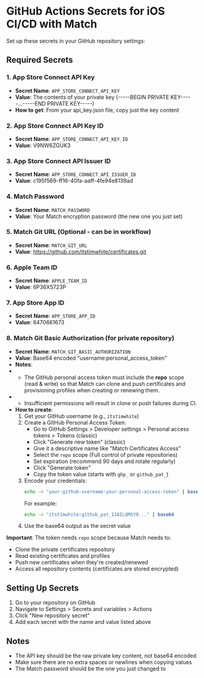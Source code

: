 # GitHub Actions Secrets for iOS CI/CD with Match

Set up these secrets in your GitHub repository settings:

## Required Secrets

### 1. App Store Connect API Key
- **Secret Name**: `APP_STORE_CONNECT_API_KEY`
- **Value**: The contents of your private key (-----BEGIN PRIVATE KEY-----...-----END PRIVATE KEY-----)
- **How to get**: From your api_key.json file, copy just the key content

### 2. App Store Connect API Key ID
- **Secret Name**: `APP_STORE_CONNECT_API_KEY_ID`
- **Value**: V9NW6ZGUK3

### 3. App Store Connect API Issuer ID
- **Secret Name**: `APP_STORE_CONNECT_API_ISSUER_ID`
- **Value**: c195f569-ff16-40fa-aaff-4fe94e8139ad

### 4. Match Password
- **Secret Name**: `MATCH_PASSWORD`
- **Value**: Your Match encryption password (the new one you just set)

### 5. Match Git URL (Optional - can be in workflow)
- **Secret Name**: `MATCH_GIT_URL`
- **Value**: https://github.com/itstimwhite/certificates.git

### 6. Apple Team ID
- **Secret Name**: `APPLE_TEAM_ID`
- **Value**: 6P36X5723P

### 7. App Store App ID
- **Secret Name**: `APP_STORE_APP_ID`
- **Value**: 6470661673

### 8. Match Git Basic Authorization (for private repository)
- **Secret Name**: `MATCH_GIT_BASIC_AUTHORIZATION`
- **Value**: Base64 encoded "username:personal_access_token"
- **Notes**:
- - The GitHub personal access token must include the **repo** scope (read & write) so that Match can clone and push certificates and provisioning profiles when creating or renewing them.
- - Insufficient permissions will result in clone or push failures during CI.
- **How to create**: 
  1. Get your GitHub username (e.g., `itstimwhite`)
  2. Create a GitHub Personal Access Token:
     - Go to GitHub Settings > Developer settings > Personal access tokens > Tokens (classic)
     - Click "Generate new token" (classic)
     - Give it a descriptive name like "Match Certificates Access"
     - Select the `repo` scope (Full control of private repositories)
     - Set expiration (recommend 90 days and rotate regularly)
     - Click "Generate token"
     - Copy the token value (starts with `ghp_` or `github_pat_`)
  3. Encode your credentials:
     ```bash
     echo -n "your-github-username:your-personal-access-token" | base64
     ```
     For example:
     ```bash
     echo -n "itstimwhite:github_pat_11AILQMSY0..." | base64
     ```
  4. Use the base64 output as the secret value

**Important**: The token needs `repo` scope because Match needs to:
- Clone the private certificates repository
- Read existing certificates and profiles
- Push new certificates when they're created/renewed
- Access all repository contents (certificates are stored encrypted)

## Setting Up Secrets

1. Go to your repository on GitHub
2. Navigate to Settings > Secrets and variables > Actions
3. Click "New repository secret"
4. Add each secret with the name and value listed above

## Notes

- The API key should be the raw private key content, not base64 encoded
- Make sure there are no extra spaces or newlines when copying values
- The Match password should be the one you just changed to
